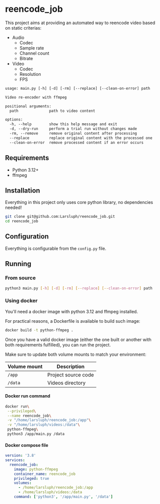 # reencode_job

This project aims at providing an automated way to reencode video based on static criterias:

- Audio
  - Codec
  - Sample rate
  - Channel count
  - Bitrate
- Video
  - Codec
  - Resolution
  - FPS

```txt
usage: main.py [-h] [-d] [-rm] [--replace] [--clean-on-error] path

Video re-encoder with ffmpeg

positional arguments:
  path              path to video content

options:
  -h, --help        show this help message and exit
  -d, --dry-run     perform a trial run without changes made
  -rm, --remove     remove original content after processing
  --replace         replace original content with the processed one
  --clean-on-error  remove processed content if an error occurs
```

## Requirements

- Python 3.12+
- ffmpeg

## Installation

Everything in this project only uses core python library, no dependencies needed!

```sh
git clone git@github.com:Larsluph/reencode_job.git
cd reencode_job
```

## Configuration

Everything is configurable from the `config.py` file.

## Running

### From source

```sh
python3 main.py [-h] [-d] [-rm] [--replace] [--clean-on-error] path
```

### Using docker

You'll need a docker image with python 3.12 and ffmpeg installed.

For practical reasons, a Dockerfile is available to build such image:

```sh
docker build -t python-ffmpeg .
```

Once you have a valid docker image (either the one built or another with both requirements fulfilled), you can run the project.

Make sure to update both volume mounts to match your environment:

| Volume mount | Description         |
|--------------|---------------------|
| `/app`       | Project source code |
| `/data`      | Videos directory    |

#### Docker run command

```sh
docker run\
 --privileged\
 --name reencode_job\
 -v "/home/larsluph/reencode_job:/app"\
 -v "/home/larsluph/videos:/data"\
 python-ffmpeg\
 python3 /app/main.py /data
```

#### Docker compose file

```yml
version: '3.8'
services:
  reencode_job:
    image: python-ffmpeg
    container_name: reencode_job
    privileged: true
    volumes:
      - /home/larsluph/reencode_job:/app
      - /home/larsluph/videos:/data
    command: ['python3', '/app/main.py', '/data']

```
